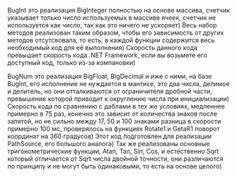 BugInt это реализация BigInteger полностью на основе массива, счетчик указывает только число используемых в массиве ячеек, счетчик не используется как число, так как это ничего не ускоряет) Весь набор методов реализован таким образом, чтобы его зависимость от других методов отсутсвовала, то есть, в каждой функции содержится весь необходимый код для её выполнения) Скорость данного кода превышает скорость кода .NET Framework, если вы возьмете его доступный код, только из-за компановки)

BugNum это реализация BigFloat, BigDecimal и иже с ними, на базе BugInt, его исполнение не нуждается в мантисе, это два числа, делимое и делитель, но они отталкиваются от ограничителя дробной части, превышение которой приводит к округлению числа при инициализации) Скорость кода по сравнению с даблами в тех же условиях, медленнее примерно в 75 раз, конечно это зависит от количества знаков после запятой, но не сильно между 17, 50 и 100 знаками разница в скорости примерно 100 мс, проверялось на функциях Rotate1 и GetaR1 поворот координат на 360 градусов) Этот код подготовлен для реализации PathSource, его большого аналога) Так же реализованы основные тригонометрические функции, Atan, Tan, Sin, Cos, и естественно Sqrt который отличается от Sqrt числа двойной точности, они различаются по принципу и не могут быть одинаковыми, то есть на основе целого)
